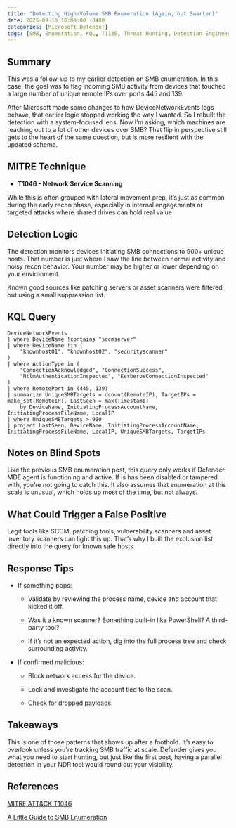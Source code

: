 ```yaml
---
title: "Detecting High-Volume SMB Enumeration (Again, but Smarter)"
date: 2025-09-10 10:00:00 -0400
categories: [Microsoft Defender]
tags: [SMB, Enumeration, KQL, T1135, Threat Hunting, Detection Engineering]
---
```


## Summary

This was a follow-up to my earlier detection on SMB enumeration. In this case, the goal was to flag incoming SMB activity from devices that touched a large number of unique remote IPs over ports 445 and 139.

After Microsoft made some changes to how DeviceNetworkEvents logs behave, that earlier logic stopped working the way I wanted. So I rebuilt the detection with a system-focused lens. Now I’m asking, which machines are reaching out to a lot of other devices over SMB? That flip in perspective still gets to the heart of the same question, but is more resilient with the updated schema.

## MITRE Technique

- **T1046 - Network Service Scanning** 

While this is often grouped with lateral movement prep, it’s just as common during the early recon phase, especially in internal engagements or targeted attacks where shared drives can hold real value.

## Detection Logic

The detection monitors devices initiating SMB connections to 900+ unique hosts. That number is just where I saw the line between normal activity and noisy recon behavior. Your number may be higher or lower depending on your environment.

Known good sources like patching servers or asset scanners were filtered out using a small suppression list.

## KQL Query

```kql
DeviceNetworkEvents
| where DeviceName !contains "sccmserver"
| where DeviceName !in (
    "knownhost01", "knownhost02", "securityscanner"
)
| where ActionType in (
    "ConnectionAcknowledged", "ConnectionSuccess",
    "NtlmAuthenticationInspected", "KerberosConnectionInspected"
)
| where RemotePort in (445, 139)
| summarize UniqueSMBTargets = dcount(RemoteIP), TargetIPs = make_set(RemoteIP), LastSeen = max(Timestamp)
    by DeviceName, InitiatingProcessAccountName, InitiatingProcessFileName, LocalIP
| where UniqueSMBTargets > 900
| project LastSeen, DeviceName, InitiatingProcessAccountName, InitiatingProcessFileName, LocalIP, UniqueSMBTargets, TargetIPs
```

## Notes on Blind Spots
Like the previous SMB enumeration post, this query only works if Defender MDE agent is functioning and active. If is has been disabled or tampered with, you’re not going to catch this. It also assumes that enumeration at this scale is unusual, which holds up most of the time, but not always. 

## What Could Trigger a False Positive

Legit tools like SCCM, patching tools, vulnerability scanners and  asset inventory scanners can light this up. That’s why I built the exclusion list directly into the query for known safe hosts.


## Response Tips

- If something pops:

  - Validate by reviewing the process name, device and account that kicked it off.

  -  Was it a known scanner? Something built-in like PowerShell? A third-party tool?

  - If it’s not an expected action, dig into the full process tree and check surrounding activity.

- If confirmed malicious:

  - Block network access for the device.

  - Lock and investigate the account tied to the scan.

  - Check for dropped payloads.

## Takeaways

This is one of those patterns that shows up after a foothold. It’s easy to overlook unless you're tracking SMB traffic at scale. Defender gives you what you need to start hunting, but just like the first post, having a parallel detection in your NDR tool would round out your visibility.


## References

[MITRE ATT&CK T1046](https://attack.mitre.org/techniques/T1046/)

[A Little Guide to SMB Enumeration](https://www.hackingarticles.in/a-little-guide-to-smb-enumeration/)
